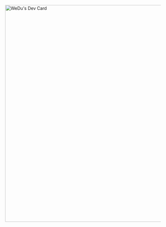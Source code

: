 <a href="https://app.daily.dev/wedu"><img src="https://api.daily.dev/devcards/v2/eHQGtQ0M79qNlDNr6xQRx.png?type=wide&r=kbq" width="700" alt="WeDu's Dev Card"/></a>

